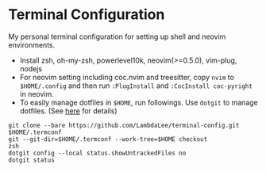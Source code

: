 # Terminal Configuration
My personal terminal configuration for setting up shell and neovim environments.

- Install zsh, oh-my-zsh, powerlevel10k, neovim(>=0.5.0), vim-plug, nodejs
- For neovim setting including coc.nvim and treesitter, copy `nvim` to `$HOME/.config` and then run `:PlugInstall` and `:CocInstall coc-pyright` in neovim.
- To easily manage dotfiles in `$HOME`, run followings. Use `dotgit` to manage dotfiles. (See [here](https://velog.io/@wannte/dotfile%EC%9D%84-%ED%8E%B8%ED%95%98%EA%B2%8C-%EA%B4%80%EB%A6%AC%ED%95%98%EB%8A%94-%EB%B0%A9%EB%B2%95with-Bare-Git-repository) for details)
```
git clone --bare https://github.com/LambdaLee/terminal-config.git $HOME/.termconf
git --git-dir=$HOME/.termconf --work-tree=$HOME checkout
zsh
dotgit config --local status.showUntrackedFiles no
dotgit status
```
